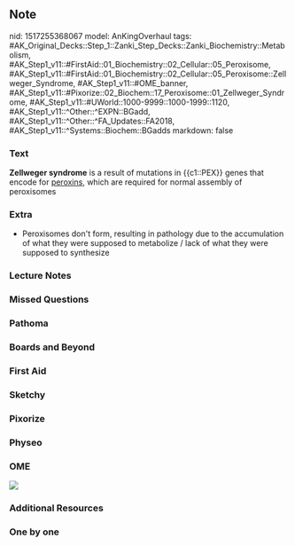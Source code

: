 ## Note
nid: 1517255368067
model: AnKingOverhaul
tags: #AK_Original_Decks::Step_1::Zanki_Step_Decks::Zanki_Biochemistry::Metabolism, #AK_Step1_v11::#FirstAid::01_Biochemistry::02_Cellular::05_Peroxisome, #AK_Step1_v11::#FirstAid::01_Biochemistry::02_Cellular::05_Peroxisome::Zellweger_Syndrome, #AK_Step1_v11::#OME_banner, #AK_Step1_v11::#Pixorize::02_Biochem::17_Peroxisome::01_Zellweger_Syndrome, #AK_Step1_v11::#UWorld::1000-9999::1000-1999::1120, #AK_Step1_v11::^Other::^EXPN::BGadd, #AK_Step1_v11::^Other::^FA_Updates::FA2018, #AK_Step1_v11::^Systems::Biochem::BGadds
markdown: false

### Text
<b>Zellweger syndrome</b> is a result of mutations in {{c1::PEX}}
genes that encode for <u>peroxins</u>, which are required for
normal assembly of peroxisomes

### Extra
- Peroxisomes don't form, resulting in pathology due to the accumulation of what they were supposed to metabolize / lack of what they were supposed to synthesize

### Lecture Notes


### Missed Questions


### Pathoma


### Boards and Beyond


### First Aid


### Sketchy


### Pixorize


### Physeo


### OME
<div class="ome-widget">
  <a href="https://onlinemeded.org?ref=anki"><img src=
  "_OME_AnkiFlashcards_General_3.png"></a>
</div>

### Additional Resources


### One by one

